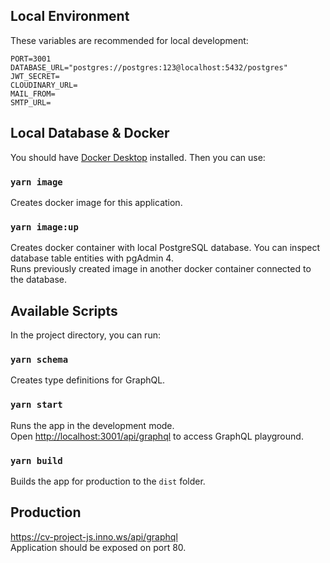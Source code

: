 ## Local Environment

These variables are recommended for local development:

```
PORT=3001
DATABASE_URL="postgres://postgres:123@localhost:5432/postgres"
JWT_SECRET=
CLOUDINARY_URL=
MAIL_FROM=
SMTP_URL=
```

## Local Database & Docker

You should have [Docker Desktop](https://www.docker.com/products/docker-desktop/) installed.
Then you can use:

### `yarn image`

Creates docker image for this application.

### `yarn image:up`

Creates docker container with local PostgreSQL database. You can inspect database table entities with pgAdmin 4.\
Runs previously created image in another docker container connected to the database.

## Available Scripts

In the project directory, you can run:

### `yarn schema`

Creates type definitions for GraphQL.

### `yarn start`

Runs the app in the development mode.\
Open [http://localhost:3001/api/graphql](http://[::1]:3001/api/graphql) to access GraphQL playground.

### `yarn build`

Builds the app for production to the `dist` folder.

## Production

https://cv-project-js.inno.ws/api/graphql \
Application should be exposed on port 80.
